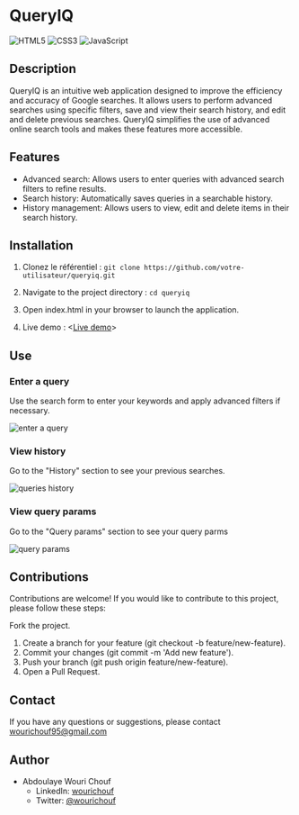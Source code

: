 # QueryIQ

![HTML5](https://img.shields.io/badge/HTML5-E34F26?style=for-the-badge&logo=html5&logoColor=white) ![CSS3](https://img.shields.io/badge/CSS3-1572B6?style=for-the-badge&logo=css3&logoColor=white) ![JavaScript](https://img.shields.io/badge/JavaScript-F7DF1E?style=for-the-badge&logo=javascript&logoColor=black)

## Description

QueryIQ is an intuitive web application designed to improve the efficiency and accuracy of Google searches. It allows users to perform advanced searches using specific filters, save and view their search history, and edit and delete previous searches. QueryIQ simplifies the use of advanced online search tools and makes these features more accessible.

## Features

- Advanced search: Allows users to enter queries with advanced search filters to refine results.
- Search history: Automatically saves queries in a searchable history.
- History management: Allows users to view, edit and delete items in their search history.

## Installation

1. Clonez le référentiel :
`git clone https://github.com/votre-utilisateur/queryiq.git`

2. Navigate to the project directory :
`cd queryiq`

3. Open index.html in your browser to launch the application.

4. Live demo : <[Live demo](https://query-iq.vercel.app/)>

## Use

### Enter a query

Use the search form to enter your keywords and apply advanced filters if necessary.

![enter a query](https://github.com/Richouf95/QueryIQ/blob/main/assets/Capture%20d'%C3%A9cran%202024-06-01%20014439.png?raw=true)

### View history

Go to the "History" section to see your previous searches.

![queries history](https://github.com/Richouf95/QueryIQ/blob/main/assets/Capture%20d'%C3%A9cran%202024-06-01%20014740.png?raw=true)

### View query params

Go to the "Query params" section to see your query parms

![query params](https://github.com/Richouf95/QueryIQ/blob/main/assets/Capture%20d'%C3%A9cran%202024-06-01%20014915.png?raw=true)

## Contributions

Contributions are welcome! If you would like to contribute to this project, please follow these steps:

Fork the project.

1. Create a branch for your feature (git checkout -b feature/new-feature).
2. Commit your changes (git commit -m 'Add new feature').
3. Push your branch (git push origin feature/new-feature).
4. Open a Pull Request.

## Contact

If you have any questions or suggestions, please contact <wourichouf95@gmail.com>

## Author

- Abdoulaye Wouri Chouf
  - LinkedIn: [wourichouf](https://www.linkedin.com/in/wourichouf/)
  - Twitter: [@wourichouf](https://x.com/wourichouf)
